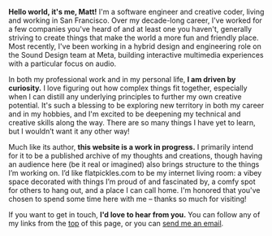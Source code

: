 **Hello world, it's me, Matt!** I'm a software engineer and creative coder, living and working in San Francisco. Over my decade-long career, I've worked for a few companies you've heard of and at least one you haven't, generally striving to create things that make the world a more fun and friendly place. Most recently, I've been working in a hybrid design and engineering role on the Sound Design team at Meta, building interactive multimedia experiences with a particular focus on audio.

In both my professional work and in my personal life, **I am driven by curiosity.** I love figuring out how complex things fit together, especially when I can distill any underlying principles to further my own creative potential. It's such a blessing to be exploring new territory in both my career and in my hobbies, and I'm excited to be deepening my technical and creative skills along the way. There are so many things I have yet to learn, but I wouldn’t want it any other way!

Much like its author, **this website is a work in progress.** I primarily intend for it to be a published archive of my thoughts and creations, though having an audience here (be it real or imagined) also brings structure to the things I’m working on. I’d like flatpickles.com to be my internet living room: a vibey space decorated with things I’m proud of and fascinated by, a comfy spot for others to hang out, and a place I can call home. I'm honored that you've chosen to spend some time here with me – thanks so much for visiting!

If you want to get in touch, **I'd love to hear from you.** You can follow any of my links from the [top](#) of this page, or you can [send me an email](mailto:matt@flatpickles.com).